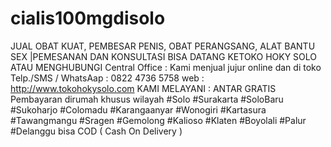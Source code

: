 # cialis100mgdisolo
JUAL OBAT KUAT, PEMBESAR PENIS, OBAT PERANGSANG, ALAT BANTU SEX |PEMESANAN DAN KONSULTASI BISA DATANG KETOKO HOKY SOLO ATAU MENGHUBUNGI Central Office : Kami menjual jujur online dan di toko Telp./SMS / WhatsAap : 0822 4736 5758 web : http://www.tokohokysolo.com KAMI MELAYANI : ANTAR GRATIS Pembayaran dirumah khusus wilayah #Solo #Surakarta  #SoloBaru #Sukoharjo #Colomadu #Karangaanyar #Wonogiri #Kartasura #Tawangmangu #Sragen #Gemolong #Kalioso #Klaten #Boyolali #Palur #Delanggu bisa COD ( Cash On Delivery )
